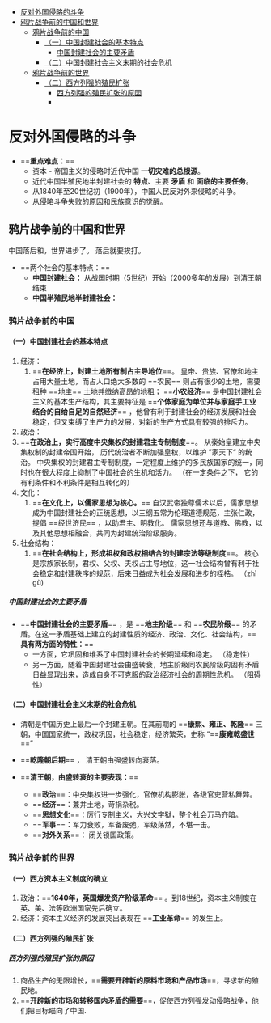 - [反对外国侵略的斗争](#反对外国侵略的斗争)
- [鸦片战争前的中国和世界](#鸦片战争前的中国和世界)
  - [鸦片战争前的中国](#鸦片战争前的中国)
    - [（一）中国封建社会的基本特点](#（一）中国封建社会的基本特点)
      - [中国封建社会的主要矛盾](#中国封建社会的主要矛盾)
    - [（二）中国封建社会主义末期的社会危机](#（二）中国封建社会主义末期的社会危机)
  - [鸦片战争前的世界](#鸦片战争前的世界)
    - [（二）西方列强的殖民扩张](#（二）西方列强的殖民扩张)
      - [西方列强的殖民扩张的原因](#西方列强的殖民扩张的原因)
      - 



# 反对外国侵略的斗争

- ==**重点难点：**==
  - 资本 - 帝国主义的侵略时近代中国 **一切灾难的总根源**。
  - 近代中国半殖民地半封建社会的 **特点**、主要 **矛盾** 和 **面临的主要任务**。
  - 从1840年至20世纪初（1900年），中国人民反对外来侵略的斗争。
  - 从侵略斗争失败的原因和民族意识的觉醒。



## 鸦片战争前的中国和世界

中国落后和，世界进步了。 落后就要挨打。

- ==两个社会的基本特点：==
  - **中国封建社会：**  从战国时期（5世纪）开始（2000多年的发展）到清王朝结束
  - **中国半殖民地半封建社会：** 



### 鸦片战争前的中国

#### （一）中国封建社会的基本特点

1. 经济：
   1. ==**在经济上，封建土地所有制占主导地位**==。 皇帝、贵族、官僚和地主占用大量土地，而占人口绝大多数的 ==农民== 则占有很少的土地，需要租种 ==地主== 土地并缴纳高昂的地租； ==**小农经济**== 是中国封建社会主义的基本生产结构，其主要特征是 ==**个体家庭为单位并与家庭手工业结合的自给自足的自然经济**== ，他曾有利于封建社会的经济发展和社会稳定，但又束缚了生产力的发展，对新的生产方式具有较强的排斥力。
2.  政治：
   1. ==**在政治上，实行高度中央集权的封建君主专制制度**==。 从秦始皇建立中央集权制的封建帝国开始， 历代统治者不断加强皇权，以维护 ”家天下“ 的统治。 中央集权的封建君主专制制度，一定程度上维护的多民族国家的统一，同时也在很大程度上抑制了中国社会的生机和活力。 （在一定条件之下， 它的有利条件和不利条件是相互转化的）
3. 文化：
   1. ==**在文化上，以儒家思想为核心。**==   自汉武帝独尊儒术以后，儒家思想成为中国封建社会的正统思想，以三纲五常为伦理道德规范，主张仁政，提倡 ==经世济民== ，以助君主、明教化。 儒家思想还与道教、佛教，以及其他思想相融合，共同为封建统治阶级服务。
4. 社会结构：
   1. ==**在社会结构上，形成祖权和政权相结合的封建宗法等级制度**==。 核心是宗族家长制，君权、父权、夫权占主导地位，这一社会结构曾有利于社会稳定和封建秩序的规范，后来日益成为社会发展和进步的桎梏。 （zhì gù)



##### 中国封建社会的主要矛盾

- ==**中国封建社会的主要矛盾**== ，是 ==**地主阶级**== 和 ==**农民阶级**== 的矛盾。在这一矛盾基础上建立的封建性质的经济、政治、文化、社会结构，==**具有两方面的特性：**==
  - 一方面，它巩固和维系了中国封建社会的长期延续和稳定。  （稳定性）
  - 另一方面，随着中国封建社会由盛转衰，地主阶级同农民阶级的固有矛盾日益显现出来，造成自身不可克服的政治经济社会的周期性危机。   （阻碍性）



#### （二）中国封建社会主义末期的社会危机

- 清朝是中国历史上最后一个封建王朝。在其前期的 ==**康熙、雍正、乾隆**== 三朝，中国国家统一，政权巩固，社会稳定，经济繁荣，史称 “==**康雍乾盛世**==”
- ==**乾隆朝后期**== ， 清王朝由强盛转向衰落。



- ==**清王朝，由盛转衰的主要表现：**==
  - ==**政治**==：中央集权进一步强化，官僚机构膨胀，各级官吏营私舞弊。
  - ==**经济**==：兼并土地，苛捐杂税。
  - ==**思想文化**==：厉行专制主义，大兴文字狱，整个社会万马齐暗。
  - ==**军事**==：军力衰败，军备废弛，军级荡然，不堪一击。
  - ==**对外关系**==： 闭关锁国政策。



### 鸦片战争前的世界

#### （一）西方资本主义制度的确立

1. 政治：==**1640年，英国爆发资产阶级革命**== 。到18世纪，资本主义制度在英、美、法等欧洲国家先后确立。
2. 经济：资本主义经济的发展突出表现在 ==**工业革命**== 的发生上。

#### （二）西方列强的殖民扩张

##### 西方列强的殖民扩张的原因

1. 商品生产的无限增长，==**需要开辟新的原料市场和产品市场**==，寻求新的殖民地。
2. ==**开辟新的市场和转移国内矛盾的需要**==，促使西方列强发动侵略战争，他们把目标瞄向了中国.
